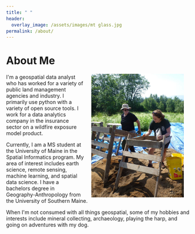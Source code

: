 ```yaml
---
title: " "
header:
  overlay_image: /assets/images/mt glass.jpg
permalink: /about/
---
```


# About Me

<img src="https://github.com/kmp24/kmp24.github.io/blob/e8068087727cec5c8372b77134930b32c2f072b5/assets/images/wmnf%20arch.jpg" width="50%" hspace="20" align="right">
  
I'm a geospatial data analyst who has worked for a variety of public land management agencies and industry. I primarily use python with a variety of open source tools. I work for a data analytics company in the insurance sector on a wildfire exposure model product.

Currently, I am a MS student at the University of Maine in the Spatial Informatics program. My area of interest includes earth science, remote sensing, machine learning, and spatial data science. I have a bachelors degree in Geography-Anthropology from the University of Southern Maine. 

When I'm not consumed with all things geospatial, some of my hobbies and interests include mineral collecting, archaeology, playing the harp, and going on adventures with my dog. 
